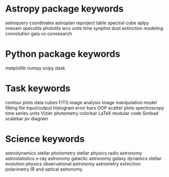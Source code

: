 # Astropy package keywords
astroquery
coordinates
astroplan
reproject
table
spectral cube
aplpy
imexam
specutils
photutils
wcs
units
time
synphot
dust extinction
modeling 
convolution
gala
vo conesearch

# Python package keywords
matplotlib
numpy
scipy
dask

# Task keywords
contour plots
data cubes
FITS
image analysis
image manipulation
model fitting
file input/output
histogram
error bars
OOP
scatter plots
spectroscopy
time series
units
Vizier
photometry
colorbar
LaTeX
modular code
Simbad
scalebar
pv diagram

# Science keywords
astrodynamics
stellar photometry
stellar physics
radio astronomy
astrostatistics 
x-ray astronomy
galactic astronomy
galaxy dynamics
stellar evolution
physics
observational astronomy
astrometry
extinction
polarimetry 
IR and optical astronomy